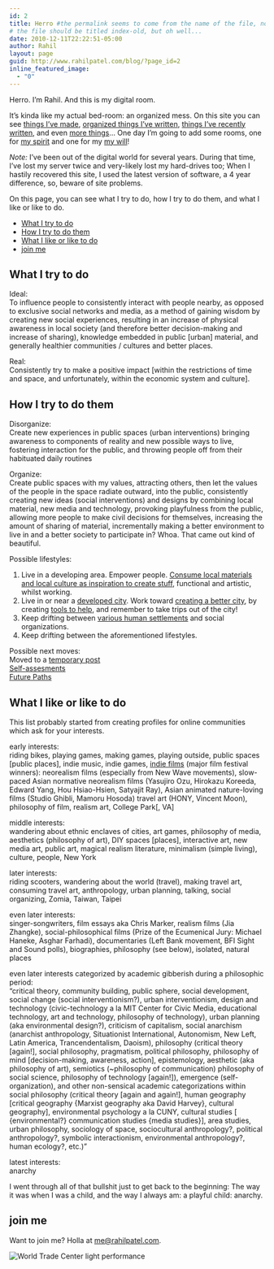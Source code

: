 ```yaml
---
id: 2
title: Herro #the permalink seems to come from the name of the file, not the title
# the file should be titled index-old, but oh well...
date: 2010-12-11T22:22:51-05:00
author: Rahil
layout: page
guid: http://www.rahilpatel.com/blog/?page_id=2
inline_featured_image:
  - "0"
---
```

Herro. I&#8217;m Rahil. And this is my digital room.

It&#8217;s kinda like my actual bed-room: an organized mess. On this site you can see [things I&#8217;ve made](http://www.rahilpatel.com/blog/portfolio), [organized things I&#8217;ve written](http://www.rahilpatel.com/blog/valuable-things-ive-written), [things I&#8217;ve recently written](http://www.rahilpatel.com/blog/blog), and even [more things](http://www.rahilpatel.com/blog/archives)&#8230; One day I’m going to add some rooms, one for [my spirit](http://rathewolf.com) and one for my [my will](http://willowolf.com)!

_Note:_ I’ve been out of the digital world for several years. During that time, I’ve lost my server twice and very-likely lost my hard-drives too; When I hastily recovered this site, I used the latest version of software, a 4 year difference, so, beware of site problems.

On this page, you can see what I try to do, how I try to do them, and what I like or like to do.

<div id="toc_container" class="toc_transparent have_bullets">
  <p class="toc_title">
  </p>
  
  <ul class="toc_list">
    <li>
      <a href="#what_i_try_to_do">What I try to do</a>
    </li>
    <li>
      <a href="#how_i_try_to_do_them">How I try to do them</a>
    </li>
    <li>
      <a href="#what_i_like_or_like_to_do">What I like or like to do</a>
    </li>
    <li>
      <a href="#join_me">join me</a>
    </li>
  </ul>
</div>

## <span id="what_i_try_to_do">What I try to do</span>

Ideal:  
To influence people to consistently interact with people nearby, as opposed to exclusive social networks and media, as a method of gaining wisdom by creating new social experiences, resulting in an increase of physical awareness in local society (and therefore better decision-making and increase of sharing), knowledge embedded in public [urban] material, and generally healthier communities / cultures and better places.

Real:  
Consistently try to make a positive impact [within the restrictions of time and space, and unfortunately, within the economic system and culture].

## <span id="how_i_try_to_do_them">How I try to do them</span>

Disorganize:  
Create new experiences in public spaces (urban interventions) bringing awareness to components of reality and new possible ways to live, fostering interaction for the public, and throwing people off from their habituated daily routines

Organize:  
Create public spaces with my values, attracting others, then let the values of the people in the space radiate outward, into the public, consistently creating new ideas (social interventions) and designs by combining local material, new media and technology, provoking playfulness from the public, allowing more people to make civil decisions for themselves, increasing the amount of sharing of material, incrementally making a better environment to live in and a better society to participate in? Whoa. That came out kind of beautiful.

Possible lifestyles:  
1. Live in a developing area. Empower people. [Consume local materials and local culture as inspiration to create stuff](http://www.rahilpatel.com/blog/diy-ethics-in-developing-countries "DIY Ethics in Developing Countries"), functional and artistic, whilst working.  
2. Live in or near a [developed city](http://www.rahilpatel.com/blog/new-york-and-taiwan "New York and Taiwan"). Work toward [creating a better city](http://www.rahilpatel.com/blog/urban-planning-for-solidarity "Urban Planning for Solidarity"), by creating [tools to help](http://www.rahilpatel.com/blog/decision-making-civics-and-technology "Decision-making, Civics, and Technology"), and remember to take trips out of the city!  
3. Keep drifting between [various human settlements](http://www.rahilpatel.com/blog/time-and-space-in-anthropology) and social organizations.  
4. Keep drifting between the aforementioned lifestyles.

Possible next moves:  
Moved to a [temporary post](http://www.rahilpatel.com/blog/possible-next-moves)  
[Self-assesments](http://www.rahilpatel.com/blog/category/personal/self-assessment)  
[Future Paths](http://www.rahilpatel.com/blog/valuable-things-ive-written#future)

## <span id="what_i_like_or_like_to_do">What I like or like to do</span>

This list probably started from creating profiles for online communities which ask for your interests.

early interests:  
riding bikes, playing games, making games, playing outside, public spaces [public places], indie music, indie games, [indie films](https://letterboxd.com/rahil627/list/rahil627s-favorite-films/) (major film festival winners): neorealism films (especially from New Wave movements), slow-paced Asian normative neorealism films (Yasujiro Ozu, Hirokazu Koreeda, Edward Yang, Hou Hsiao-Hsien, Satyajit Ray), Asian animated nature-loving films (Studio Ghibli, Mamoru Hosoda) travel art (HONY, Vincent Moon), philosophy of film, realism art, College Park[, VA]

middle interests:  
wandering about ethnic enclaves of cities, art games, philosophy of media, aesthetics (philosophy of art), DIY spaces [places], interactive art, new media art, public art, magical realism literature, minimalism (simple living), culture, people, New York

later interests:  
riding scooters, wandering about the world (travel), making travel art, consuming travel art, anthropology, urban planning, talking, social organizing, Zomia, Taiwan, Taipei

even later interests:  
singer-songwriters, film essays aka Chris Marker, realism films (Jia Zhangke), social-philosophical films (Prize of the Ecumenical Jury: Michael Haneke, Asghar Farhadi), documentaries (Left Bank movement, BFI Sight and Sound polls), biographies, philosophy (see below), isolated, natural places

even later interests categorized by academic gibberish during a philosophic period:  
&#8220;critical theory, community building, public sphere, social development, social change (social interventionism?), urban interventionism, design and technology (civic-technology a la MIT Center for Civic Media, educational technology, art and technology, philosophy of technology), urban planning (aka environmental design?), criticism of capitalism, social anarchism (anarchist anthropology, Situationist International, Autonomism, New Left, Latin America, Trancendentalism, Daoism), philosophy (critical theory [again!], social philosophy, pragmatism, political philosophy, philosophy of mind [decision-making, awareness, action], epistemology, aesthetic (aka philosophy of art), semiotics (~philosophy of communication) philosophy of social science, philosophy of technology [again!]), emergence (self-organization), and other non-sensical academic categorizations within social philosophy (critical theory [again and again!], human geography [critical geography {Marxist geography aka David Harvey}, cultural geography], environmental psychology a la CUNY, cultural studies [ {environmental?} communication studies {media studies}], area studies, urban philosophy, sociology of space, sociocultural anthropology?, political anthropology?, symbolic interactionism, environmental anthropology?, human ecology?, etc.)&#8221;

latest interests:  
anarchy

I went through all of that bullshit just to get back to the beginning: The way it was when I was a child, and the way I always am: a playful child: anarchy.

## <span id="join_me">join me</span>

Want to join me? Holla at <me@rahilpatel.com>.

<img class="alignnone size-large wp-image-2445" src="http://www.rahilpatel.com/blog/wp-content/uploads/2014/09/World-Trade-Center-light-performance1.svg" alt="World Trade Center light performance" />
